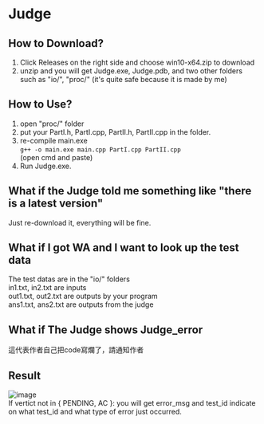 Judge
===

How to Download?
---
1. Click Releases on the right side and choose win10-x64.zip to download
2. unzip and you will get Judge.exe, Judge.pdb, and two other folders such as "io/", "proc/" (it's quite safe because it is made by me)

How to Use?
---
1. open "proc/" folder
2. put your PartI.h, PartI.cpp, PartII.h, PartII.cpp in the folder.
3. re-compile main.exe \
    ```g++ -o main.exe main.cpp PartI.cpp PartII.cpp``` \
    (open cmd and paste)
4. Run Judge.exe.

What if the Judge told me something like "there is a latest version"
---
Just re-download it, everything will be fine.

What if I got WA and I want to look up the test data
---
The test datas are in the "io/" folders \
in1.txt, in2.txt are inputs \
out1.txt, out2.txt are outputs by your program \
ans1.txt, ans2.txt are outputs from the judge

What if The Judge shows Judge_error
---
這代表作者自己把code寫爛了，請通知作者

Result
---
![image](https://user-images.githubusercontent.com/51773435/171774210-65e68feb-1a4a-4e10-b4e2-b657e319d962.png) \
If vertict not in { PENDING, AC }:
    you will get error_msg and test_id indicate on what test_id and what type of error just occurred.
